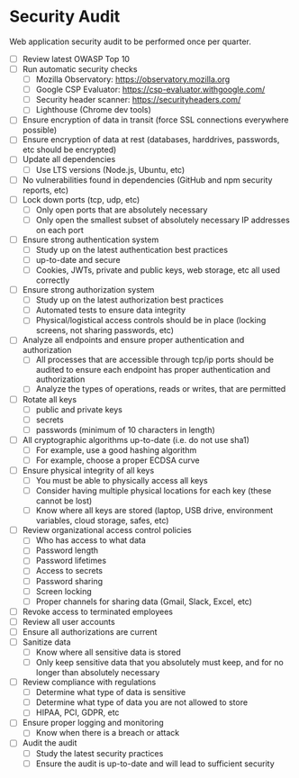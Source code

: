 # Security Audit

Web application security audit to be performed once per quarter.

- [ ] Review latest OWASP Top 10
- [ ] Run automatic security checks
  - [ ] Mozilla Observatory: https://observatory.mozilla.org
  - [ ] Google CSP Evaluator: https://csp-evaluator.withgoogle.com/
  - [ ] Security header scanner: https://securityheaders.com/
  - [ ] Lighthouse (Chrome dev tools)
- [ ] Ensure encryption of data in transit (force SSL connections everywhere possible)
- [ ] Ensure encryption of data at rest (databases, harddrives, passwords, etc should be encrypted)
- [ ] Update all dependencies
  - [ ] Use LTS versions (Node.js, Ubuntu, etc)
- [ ] No vulnerabilities found in dependencies (GitHub and npm security reports, etc)
- [ ] Lock down ports (tcp, udp, etc)
  - [ ] Only open ports that are absolutely necessary
  - [ ] Only open the smallest subset of absolutely necessary IP addresses on each port
- [ ] Ensure strong authentication system
  - [ ] Study up on the latest authentication best practices
  - [ ] up-to-date and secure
  - [ ] Cookies, JWTs, private and public keys, web storage, etc all used correctly
- [ ] Ensure strong authorization system
  - [ ] Study up on the latest authorization best practices
  - [ ] Automated tests to ensure data integrity
  - [ ] Physical/logistical access controls should be in place (locking screens, not sharing passwords, etc)
- [ ] Analyze all endpoints and ensure proper authentication and authorization 
  - [ ] All processes that are accessible through tcp/ip ports should be audited to ensure each endpoint has proper authentication and authorization
  - [ ] Analyze the types of operations, reads or writes, that are permitted
- [ ] Rotate all keys
  - [ ] public and private keys
  - [ ] secrets
  - [ ] passwords (minimum of 10 characters in length)
- [ ] All cryptographic algorithms up-to-date (i.e. do not use sha1)
  - [ ] For example, use a good hashing algorithm
  - [ ] For example, choose a proper ECDSA curve
- [ ] Ensure physical integrity of all keys
  - [ ] You must be able to physically access all keys
  - [ ] Consider having multiple physical locations for each key (these cannot be lost)
  - [ ] Know where all keys are stored (laptop, USB drive, environment variables, cloud storage, safes, etc)
- [ ] Review organizational access control policies
  - [ ] Who has access to what data
  - [ ] Password length
  - [ ] Password lifetimes
  - [ ] Access to secrets
  - [ ] Password sharing
  - [ ] Screen locking
  - [ ] Proper channels for sharing data (Gmail, Slack, Excel, etc)
- [ ]  Revoke access to terminated employees 
  - [ ] Review all user accounts
  - [ ] Ensure all authorizations are current
- [ ] Sanitize data
  - [ ] Know where all sensitive data is stored
  - [ ] Only keep sensitive data that you absolutely must keep, and for no longer than absolutely necessary
- [ ] Review compliance with regulations
  - [ ] Determine what type of data is sensitive
  - [ ] Determine what type of data you are not allowed to store
  - [ ] HIPAA, PCI, GDPR, etc
- [ ] Ensure proper logging and monitoring
  - [ ] Know when there is a breach or attack
- [ ] Audit the audit
  - [ ] Study the latest security practices
  - [ ] Ensure the audit is up-to-date and will lead to sufficient security
